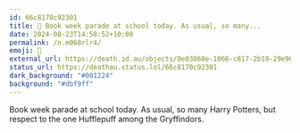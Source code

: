 ```yaml
---
id: 66c8170c92301
title: 📖 Book week parade at school today. As usual, so many...
date: 2024-08-23T14:58:52+10:00
permalink: /n.m068rlr4/
emoji: 📖
external_url: https://death.id.au/objects/0e03068e-1066-c817-2b19-29e969443534
status_url: https://deathau.status.lol/66c8170c92301
dark_background: "#001224"
background: "#dbf9ff"
---
```


Book week parade at school today. As usual, so many Harry Potters, but respect to the one Hufflepuff among the Gryffindors.
